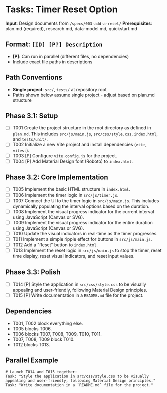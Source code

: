 # Tasks: Timer Reset Option

**Input**: Design documents from `/specs/003-add-a-reset/`
**Prerequisites**: plan.md (required), research.md, data-model.md, quickstart.md

## Format: `[ID] [P?] Description`
- **[P]**: Can run in parallel (different files, no dependencies)
- Include exact file paths in descriptions

## Path Conventions
- **Single project**: `src/`, `tests/` at repository root
- Paths shown below assume single project - adjust based on plan.md structure

## Phase 3.1: Setup
- [ ] T001 Create the project structure in the root directory as defined in `plan.md`. This includes `src/js/main.js`, `src/css/style.css`, `index.html`, and `tests/unit/`.
- [ ] T002 Initialize a new Vite project and install dependencies (`vite`, `vitest`).
- [ ] T003 [P] Configure `vite.config.js` for the project.
- [ ] T004 [P] Add Material Design font (Roboto) to `index.html`.

## Phase 3.2: Core Implementation
- [ ] T005 Implement the basic HTML structure in `index.html`.
- [ ] T006 Implement the timer logic in `src/js/timer.js`.
- [ ] T007 Connect the UI to the timer logic in `src/js/main.js`. This includes dynamically populating the interval options based on the duration.
- [ ] T008 Implement the visual progress indicator for the current interval using JavaScript (Canvas or SVG).
- [ ] T009 Implement the visual progress indicator for the entire duration using JavaScript (Canvas or SVG).
- [ ] T010 Update the visual indicators in real-time as the timer progresses.
- [ ] T011 Implement a simple ripple effect for buttons in `src/js/main.js`.
- [ ] T012 Add a "Reset" button to `index.html`.
- [ ] T013 Implement the reset logic in `src/js/main.js` to stop the timer, reset time display, reset visual indicators, and reset input values.

## Phase 3.3: Polish
- [ ] T014 [P] Style the application in `src/css/style.css` to be visually appealing and user-friendly, following Material Design principles.
- [ ] T015 [P] Write documentation in a `README.md` file for the project.

## Dependencies
- T001, T002 block everything else.
- T005 blocks T006.
- T006 blocks T007, T008, T009, T010, T011.
- T007, T008, T009 block T010.
- T012 blocks T013.

## Parallel Example
```
# Launch T014 and T015 together:
Task: "Style the application in src/css/style.css to be visually appealing and user-friendly, following Material Design principles."
Task: "Write documentation in a `README.md` file for the project."
```
